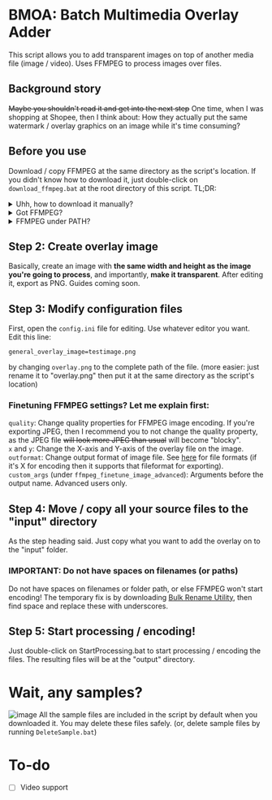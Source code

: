 # BMOA: Batch Multimedia Overlay Adder
This script allows you to add transparent images on top of another media file (image / video). Uses FFMPEG to process images over files.

## Background story
~~Maybe you shouldn't read it and get into the next step~~
One time, when I was shopping at Shopee, then I think about: How they actually put the same watermark / overlay graphics on an image while it's time consuming?

## Before you use
Download / copy FFMPEG at the same directory as the script's location. If you didn't know how to download it, just double-click on `download_ffmpeg.bat` at the root directory of this script. TL;DR:
<details>
<summary>Uhh, how to download it manually?</summary>
1.  Download FFMPEG <a href="https://www.gyan.dev/ffmpeg/builds/ffmpeg-git-essentials.7z">here</a> (Direct link).
<br>
2. Unzip it then copy ffmpeg.exe under the bin directory to the same directory with this script.
</details>
<details>
<summary>Got FFMPEG?</summary>
Just copy it to the same directory where this repo is located. That's all.
</details>
<details>
<summary>FFMPEG under PATH?</summary>
Proceed to the next step. You don't have to setup FFMPEG.
</details>

## Step 2: Create overlay image
Basically, create an image with **the same width and height as the image you're going to process**, and importantly, **make it transparent**. After editing it, export as PNG. Guides coming soon.

## Step 3: Modify configuration files
First, open the `config.ini` file for editing. Use whatever editor you want. Edit this line:
```
general_overlay_image=testimage.png
```
by changing `overlay.png` to the complete path of the file. 
(more easier: just rename it to "overlay.png" then put it at the same directory as the script's location)
### Finetuning FFMPEG settings? Let me explain first:
`quality`: Change quality properties for FFMPEG image encoding. If you're exporting JPEG, then I recommend you to not change the quality property, as the JPEG file ~~will look more JPEG than usual~~ will become "blocky".  
`x` and `y`: Change the X-axis and Y-axis of the overlay file on the image.  
`outformat`: Change output format of image file. See [here](https://www.ffmpeg.org/general.html#toc-Image-Formats) for file formats (if it's X for encoding then it supports that fileformat for exporting).  
`custom_args` (under `ffmpeg_finetune_image_advanced`): Arguments before the output name. Advanced users only.  

## Step 4: Move / copy all your source files to the "input" directory
As the step heading said. Just copy what you want to add the overlay on to the "input" folder.

### IMPORTANT: Do not have spaces on filenames (or paths)
Do not have spaces on filenames or folder path, or else FFMPEG won't start encoding! The temporary fix is by downloading [Bulk Rename Utility](https://www.bulkrenameutility.co.uk/Download.php), then find space and replace these with underscores.

## Step 5: Start processing / encoding!
Just double-click on StartProcessing.bat to start processing / encoding the files. The resulting files will be at the "output" directory.

# Wait, any samples?
![image](https://user-images.githubusercontent.com/37889443/147854202-c1f9a404-e051-450a-934c-4e2c24e085ee.png)
All the sample files are included in the script by default when you downloaded it. You may delete these files safely. (or, delete sample files by running `DeleteSample.bat`)

# To-do
- [ ] Video support
